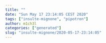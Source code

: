 ```yaml
---
title: ""
date: "Sun May 17 23:14:05 CEST 2020"
tags: ["insulte-mignone", "pipotron"]
author: m1ch3l
categories: ["generated"]
slug: "insulte-mignone/2020-05-17-23:14:05"
---
```



